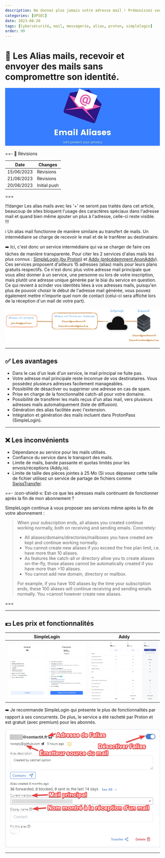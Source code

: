 ```yaml
---
description: Ne donnez plus jamais votre adresse mail ! Prémunissez vous des spams et fuites d'adresses mail et envoyez des mails sans compromettre votre identité.
categories: [OPSEC]
date: 2023-08-20
tags: [Cybersécurité, mail, messagerie, alias, proton, simplelogin]
order: 99
---
```


# :incoming_envelope: Les Alias mails, recevoir et envoyer des mails sans compromettre son identité.

![(Source : SimpleLogin)](images/alias_mail/eamailaliases.webp)

==- :wrench: Révisions

Date | Changes
--- | ---
15/06/2023 | Révisions
21/08/2023 | Révisions 
20/08/2023 | Initial push

===

!!!danger
Les alias mails avec les '+' ne seront pas traités dans cet article, beaucoup de sites bloquent l'usage des caractères spéciaux dans l'adresse mail et quand bien même ajouter un plus à l'adresse, celle-ci reste visible.
!!!

:information_source: Un alias mail fonctionne de manière similaire au transfert de mails. Un intermédiaire se charge de recevoir le mail et de le tranférer au destinataire.  

:arrow_right: Ici, c'est donc un service intermédiaire qui va se charger de faire ces tâches de manière transparente. Pour citer les 2 services d'alias mails les plus connus : <a href="https://simplelogin.io" target="_blank">SimpleLogin (by Proton)</a> et <a href="https://addy.io" target="_blank">Addy (précédemment AnonAddy)</a>. Ces services proposent d'ailleurs 15 adresses (alias) mails pour leurs plans gratuits respectifs. Ce n'est donc plus votre adresse mail principale que vous allez donner à un service, une personne ou lors de votre inscription, mais plutôt une adresse unique générée par le biai du service en question. Ce qui revient à scinder vos identités liées à vos adresses mails, puisqu'en plus de pouvoir choisir le début de l'adresse mail générée, vous pouvez également mettre n’importe quel nom de contact (celui-ci sera affiché lors de la réception d'un mail de votre part).  

![Schéma logique du fonctionnement d'un alias mail (exemple avec Discord)](images/alias_mail/alias_mail.webp)

---

## :white_check_mark: Les avantages

- Dans le cas d'un leak d'un service, le mail principal ne fuite pas.
- Votre adresse mail principale reste inconnue de vos destinataires. Vous possédez plusieurs adresses facilement manageables.  
- Possibilité de désactiver ou supprimer une adresse en cas de spam.  
- Prise en charge de la fonctionnalité catch-all pour votre domaine.  
- Possibilité de transférer les mails reçus d'un alias mail, vers plusieurs adresses mails automatiquement (liste de diffusion).  
- Génération des alias facilitée avec l'extension.  
- Intégration et génération des mails incluent dans ProtonPass (SimpleLogin).

---

## :x: Les inconvénients 

- Dépendance au service pour les mails utilisés.  
- Confiance du service dans le transport des mails.  
- Limite de mails, bande passante et quotas limités pour les envois/réceptions (Addy.io).  
- Limite de taille des pièces jointes à 25 Mo (Si vous dépassez cette taille de fichier utilisez un service de partage de fichiers comme <a href="https://www.swisstransfer.com" target="_blank">SwissTransfer</a>.

==- :icon-shield-x: Est-ce que les adresses mails continuent de fonctionner après la fin de mon abonnement ? 

SimpleLogin continue à vous proposer ses services même après la fin de votre abonnement :  

>When your subscription ends, all aliases you created continue working normally, both on receiving and sending emails. Concretely:
>- All aliases/domains/directories/mailboxes you have created are kept and continue working normally.
>- You cannot create new aliases if you exceed the free plan limit, i.e. have more than 10 aliases.
>- As features like catch-all or directory allow you to create aliases on-the-fly, those aliases cannot be automatically created if you have more than >10 aliases.
>- You cannot add new domain, directory or mailbox.  
>
>For example, if you have 100 aliases by the time your subscription ends, these 100 aliases will continue receiving and sending emails normally. You >cannot however create new aliases.

===

---

## :dollar: Les prix et fonctionnalités 

SimpleLogin | Addy
:---: | :---:
[![](images/alias_mail/simplelogin.webp)](images/alias_mail/simplelogin.webp) | [![](images/alias_mail/addy.png)](images/alias_mail/addy.png)

:arrow_right: Je recommande SimpleLogin qui présente le plus de fonctionnalités par rapport à ses concurrents. De plus, le service a été racheté par Proton et est gratuit (avec premium) pour les abonnés.

[![Interface d'un alias mail dans simpleLogin](images/alias_mail/sl_interface.webp)](images/alias_mail/sl_interface.webp)

---
